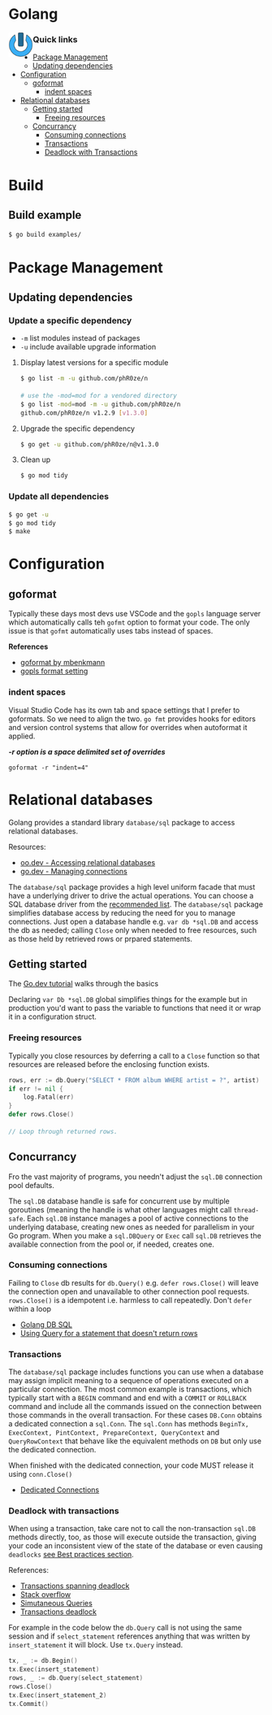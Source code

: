 # Golang
<img align="left" width="48" height="48" src="../../../data/images/logo_256x256.png">

### Quick links
* [Package Management](#package-management)
  * [Updating dependencies](#updating-dependencies)
* [Configuration](#Configuration)
  * [goformat](#goformat)
    * [indent spaces](#indent-spaces)
* [Relational databases](#relational-databases)
  * [Getting started](#getting-started)
    * [Freeing resources](#freeing-resources)
  * [Concurrancy](#concurrancy)
    * [Consuming connections](#consuming-connections)
    * [Transactions](#transactions)
    * [Deadlock with Transactions](#deadlock-with-transactions)

# Build

## Build example
```bash
$ go build examples/
```

# Package Management

## Updating dependencies

### Update a specific dependency
* `-m` list modules instead of packages
* `-u` include available upgrade information

1. Display latest versions for a specific module
   ```bash
   $ go list -m -u github.com/phR0ze/n

   # use the -mod=mod for a vendored directory
   $ go list -mod=mod -m -u github.com/phR0ze/n
   github.com/phR0ze/n v1.2.9 [v1.3.0]
   ```

2. Upgrade the specific dependency
   ```bash
   $ go get -u github.com/phR0ze/n@v1.3.0
   ```

3. Clean up 
   ```bash
   $ go mod tidy
   ```

### Update all dependencies
```bash
$ go get -u
$ go mod tidy
$ make
```

# Configuration

## goformat
Typically these days most devs use VSCode and the `gopls` language server which automatically calls 
teh `gofmt` option to format your code. The only issue is that `gofmt` automatically uses tabs 
instead of spaces.

**References**
* [goformat by mbenkmann](https://github.com/mbenkmann/goformat)
* [gopls format setting](https://github.com/golang/vscode-go/blob/master/docs/settings.md#goformattool)

### indent spaces
Visual Studio Code has its own tab and space settings that I prefer to goformats. So we need to 
align the two. `go fmt` provides hooks for editors and version control systems that allow for 
overrides when autoformat it applied.

***-r option is a space delimited set of overrides***
```
goformat -r "indent=4"
```

# Relational databases
Golang provides a standard library `database/sql` package to access relational databases.

Resources:
* [oo.dev - Accessing relational databases](https://go.dev/doc/database/)
* [go.dev - Managing connections](https://go.dev/doc/database/manage-connections)

The `database/sql` package provides a high level uniform facade that must have a underlying driver to 
drive the actual operations. You can choose a SQL database driver from the
[recommended list](https://github.com/golang/go/wiki/SQLDrivers). The `database/sql` package 
simplifies database access by reducing the need for you to manage connections. Just open a database 
handle e.g. `var db *sql.DB` and access the db as needed; calling `Close` only when needed to free 
resources, such as those held by retrieved rows or prpared statements.

## Getting started
The [Go.dev tutorial](https://go.dev/doc/tutorial/database-access) walks through the basics

Declaring `var Db *sql.DB` global simplifies things for the example but in production you'd want to 
pass the variable to functions that need it or wrap it in a configuration struct.

### Freeing resources
Typically you close resources by deferring a call to a `Close` function so that resources are 
released before the enclosing function exists.
```go
rows, err := db.Query("SELECT * FROM album WHERE artist = ?", artist)
if err != nil {
    log.Fatal(err)
}
defer rows.Close()

// Loop through returned rows.
```

## Concurrancy
Fro the vast majority of programs, you needn't adjust the `sql.DB` connection pool defaults.

The `sql.DB` database handle is safe for concurrent use by multiple goroutines (meaning the handle is 
what other languages might call `thread-safe`. Each `sql.DB` instance manages a pool of active 
connections to the underlying database, creating new ones as needed for parallelism in your Go 
program. When you make a `sql.DBQuery` or `Exec` call `sql.DB` retrieves the available connection 
from the pool or, if needed, creates one.

### Consuming connections
Failing to `Close` db results for `db.Query()` e.g. `defer rows.Close()` will leave the connection 
open and unavailable to other connection pool requests. `rows.Close()` is a idempotent i.e. harmless 
to call repeatedly. Don't `defer` within a loop

* [Golang DB SQL](https://medium.com/remotepanda-blog/golang-database-sql-chapter-9-540782555838)
* [Using Query for a statement that doesn't return rows](http://go-database-sql.org/surprises.html)

### Transactions
The `database/sql` package includes functions you can use when a database may assign implicit meaning 
to a sequence of operations executed on a particular connection. The most common example is 
transactions, which typically start with a `BEGIN` command and end with a `COMMIT` or `ROLLBACK` 
command and include all the commands issued on the connection between those commands in the overall 
transaction. For these cases `DB.Conn` obtains a dedicated connection a `sql.Conn`. The `sql.Conn` 
has methods `BeginTx, ExecContext, PintContext, PrepareContext, QueryContext` and `QueryRowContext` 
that behave like the equivalent methods on `DB` but only use the dedicated connection.

When finished with the dedicated connection, your code MUST release it using `conn.Close()`

* [Dedicated Connections](https://go.dev/doc/database/manage-connections#dedicated_connections)

### Deadlock with transactions
When using a transaction, take care not to call the non-transaction `sql.DB` methods directly, too, 
as those will execute outside the transaction, giving your code an inconsistent view of the state of 
the database or even causing `deadlocks` [see Best practices section](https://go.dev/doc/database/execute-transactions).

References:
* [Transactions spanning deadlock](https://github.com/golang/go/issues/3857)
* [Stack overflow](https://stackoverflow.com/questions/37769338/dead-lock-in-golang-database-sql)
* [Simutaneous Queries](https://go.googlesource.com/go/+/86743e7d8652c316b5f77a84ffc83244ee10a41b/src/database/sql/sql_test.go#1982)
* [Transactions deadlock](https://go.googlesource.com/go/+/86743e7d8652c316b5f77a84ffc83244ee10a41b/src/database/sql/sql_test.go#2836)

For example in the code below the `db.Query` call is not using the same session and if `select_statement`
references anything that was written by `insert_statement` it will block. Use `tx.Query` instead.
```go
tx, _ := db.Begin()
tx.Exec(insert_statement)
rows, _ := db.Query(select_statement)
rows.Close()
tx.Exec(insert_statement_2)
tx.Commit()
```

<!-- 
vim: ts=2:sw=2:sts=2
-->
